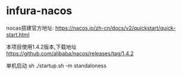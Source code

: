 # infura-nacos

nocas搭建官方地址:
  https://nacos.io/zh-cn/docs/v2/quickstart/quick-start.html

本项目使用1.4.2版本,下载地址
https://github.com/alibaba/nacos/releases/tag/1.4.2

单机启动
sh ./startup.sh  -m standaloness